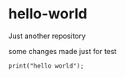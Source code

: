 # hello-world
Just another repository

some changes made just for test

```{r}
print("hello world");
```
